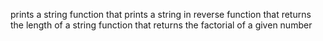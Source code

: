 prints a string
function that prints a string in reverse
function that returns the length of a string
function that returns the factorial of a given number
